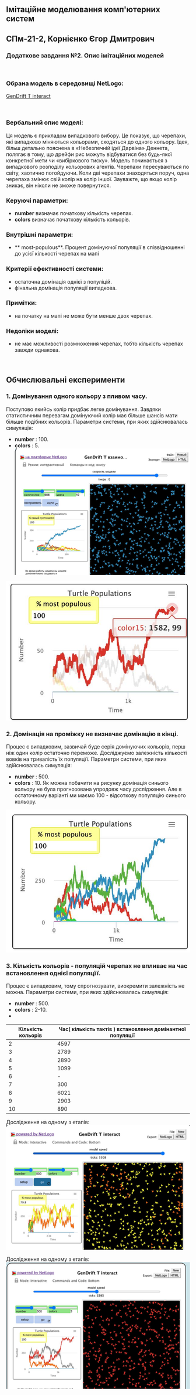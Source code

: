 ## Імітаційне моделювання комп'ютерних систем
## СПм-21-2, **Корнієнко Єгор Дмитрович**
### Додаткове завдання №**2**. Опис імітаційних моделей

<br>

### Обрана модель в середовищі NetLogo:
[GenDrift T interact]([http://www.netlogoweb.org/launch#http://www.netlogoweb.org/assets/modelslib/Sample%20Models/Biology/Wolf%20Sheep%20Predation.nlogo](http://www.netlogoweb.org/launch#http://www.netlogoweb.org/assets/modelslib/Sample%20Models/Biology/Evolution/Genetic%20Drift/GenDrift%20T%20interact.nlogo))

<br>

### Вербальний опис моделі:
Ця модель є прикладом випадкового вибору. Це показує, що черепахи, які випадково міняються кольорами, сходяться до одного кольору. Ідея, більш детально пояснена в «Небезпечній ідеї Дарвіна» Деннета, полягає в тому, що дрейфи рис можуть відбуватися без будь-якої конкретної мети чи «вибіркового тиску».
Модель починається з випадкового розподілу кольорових агентів. Черепахи пересуваються по світу, хаотично погойдуючи. Коли дві черепахи знаходяться поруч, одна черепаха змінює свій колір на колір іншої. Зауважте, що якщо колір зникає, він ніколи не зможе повернутися.

### Керуючі параметри:
- **number** визначає початкову кількість черепах.
- **colors** визначає початкову кількість кольорів.

### Внутрішні параметри:
- ** most-populous**. Процент домінуючої популяції в співвідношенні до усієї кількості черепах на мапі

### Критерії ефективності системи:
- остаточна домінація однієї з популіцій.
- фінальна домінація популяції випадкова.

### Примітки:
- на початку на мапі не може бути менше двох черепах.

### Недоліки моделі:
- не має можливості розмноження черепах, тобто кількість черепах завжди однакова.

<br>

## Обчислювальні експерименти

### 1. Домінування одного кольору з пливом часу.
Поступово якийсь колір придбає легке домінування. Завдяки статистичним перевагам домінуючий колір має більше шансів мати більше подібних кольорів. 
Параметри системи, при яких здійснювалась симуляція:
- **number** : 100.
- **colors** : 5.
![Рисунок 1](at-2-1.jpg)

![Рисунок 1](at-2-2.jpg)

### 2. Домінація на проміжку не визначає домінацію в кінці.
Процес є випадковим, зазвичай буде серія домінуючих кольорів, перш ніж один колір остаточно переможе.
Досліджуємо залежність кількості вовків на тривалість їх популяцїї.
Параметри системи, при яких здійснювалась симуляція:
- **number** : 500.
- **colors** : 10.
Як можна побачити на рисунку домінація синього кольору не була прогнозована упродовж часу дослідження. Але в остаточному варіанті ми маємо 100 - відсоткову популяцію синього кольору.

![Рисунок 1](at-2-3.jpg)


### 3. Кількість кольорів - популяцій черепах не впливає на час встановлення однієї популяцїї.
Процес є випадковим, тому спрогнозувати, виокремити залежність не можна.
Параметри системи, при яких здійснювалась симуляція:
- **number** : 500.
- **colors** : 2-10.
- 
<table>
<thead>
<tr><th>Кількість кольорів</th><th>Час( кількість тактів ) встановлення домінантної популяції</th></tr>
</thead>
<tbody>
<tr><td>2</td><td>4597</td></tr>
<tr><td>3</td><td>2789</td></tr>
<tr><td>4</td><td>2890</td></tr>
<tr><td>5</td><td>1099</td></tr>
<tr><td>6</td><td>-</td></tr>
<tr><td>7</td><td>300</td></tr>
<tr><td>8</td><td>6021</td></tr>
<tr><td>9</td><td>2903</td></tr>
<tr><td>10</td><td>890</td></tr>
</tbody>
</table>

Дослідження на одному з етапів: 
![Дослідження на одному з етапів](at-2-4.jpg)

Дослідження на одному з етапів:  
![Дослідження на одному з етапів](at-2-5.jpg)


